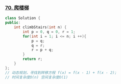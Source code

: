 ### [70. 爬楼梯](https://leetcode.cn/problems/climbing-stairs/)

```c++
class Solution {
public:
    int climbStairs(int n) {
        int p = 0, q = 0, r = 1;
        for(int i = 1; i <= n; i ++){
            p = q;
            q = r;
            r = p + q;
        }
        return r;
    }
};
// 动态规划，寻找到转移方程 f(x) = f(x - 1) + f(x - 2);
// 时间复杂度O(n) 空间复杂度O(1)
```

